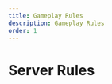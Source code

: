 ```yaml
---
title: Gameplay Rules
description: Gameplay Rules
order: 1
---
```

 
# Server Rules

<GitHistoryInformation />